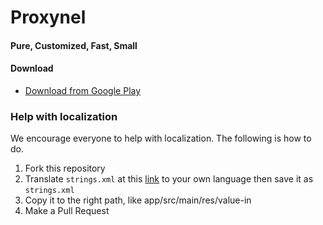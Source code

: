 # Proxynel

#### Pure, Customized, Fast, Small

#### Download
* [Download from Google Play](https://play.google.com/store/apps/details?id=com.udicorn.proxybrowser.unblockwebsites)


### Help with localization

We encourage everyone to help with localization. The following is how to do.

1. Fork this repository
2. Translate ````strings.xml```` at this [link](https://github.com/udicorn/proxynel/blob/master/app/src/main/res/values/strings.xml) to your own language then save it as ````strings.xml````
3. Copy it to the right path, like app/src/main/res/value-in
4. Make a Pull Request
